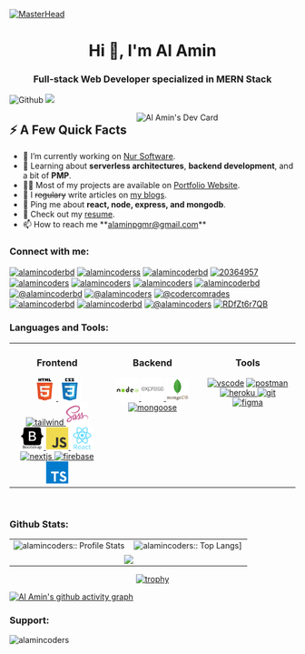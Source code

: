 <!--[![MasterHead](https://i.ibb.co/zr7Tc1w/Untitled-design.png)](https://alamincoders.netlify.app/)  -->
[![MasterHead](https://i.ibb.co/RYn06mh/GitHub.png)](https://alamincoders.netlify.app/)


<h1 align="center">Hi 👋, I'm Al Amin</h1>
<h3 align="center">Full-stack Web Developer specialized in MERN Stack</h3>

![Github](https://img.shields.io/github/followers/alamincoders?label=Follow&style=social) ![](https://komarev.com/ghpvc/?username=alamincoders&color=0078C2)

  
<img width="280" align="right" src="https://api.daily.dev/devcards/a2258756ffaf4e9ebb23e0546655ee20.png?r=zkq"  alt="Al Amin's Dev Card"/>

<h2>⚡️ A Few Quick Facts</h2>
<ul>
<li>🔭 I’m currently working on <a href="https://github.com/nur165024">Nur Software</a>.</li>
<li>🧐 Learning about <strong>serverless architectures</strong>, <strong>backend development</strong>, and a bit of <strong>PMP</strong>.</li>
<li>👨‍💻 Most of my projects are available on <a href="https://alamincoders.netlify.app/">Portfolio Website</a>.</li>
<li>📝 I <del>regulary</del> write articles on <a href="https://medium.com/@alamincoders">my blogs</a>.</li>
<li>💬 Ping me about <strong>react, node, express, and mongodb</strong>.</li>
<li>📙 Check out my <a href="https://drive.google.com/file/d/1B35RjDBz9Iy0fwz2K95t06PqlQMOP2pb/view?usp=sharing">resume</a>.</li>
<li>📫 How to reach me **<a  href="mailto:alaminpgmr@gmail.com">alaminpgmr@gmail.com</a>**</li>
</ul>

<!-- contact section  -->
<h3 align="left">Connect with me:</h3>
<p align="left">
<a href="https://codepen.io/alamincoderbd" target="blank"><img align="center" src="https://raw.githubusercontent.com/rahuldkjain/github-profile-readme-generator/master/src/images/icons/Social/codepen.svg" alt="alamincoderbd" height="30" width="40" /></a>
<a href="https://twitter.com/alamincoderss" target="blank"><img align="center" src="https://raw.githubusercontent.com/rahuldkjain/github-profile-readme-generator/master/src/images/icons/Social/twitter.svg" alt="alamincoderss" height="30" width="40" /></a>
<a href="https://linkedin.com/in/alamincoderbd" target="blank"><img align="center" src="https://raw.githubusercontent.com/rahuldkjain/github-profile-readme-generator/master/src/images/icons/Social/linked-in-alt.svg" alt="alamincoderbd" height="30" width="40" /></a>
<a href="https://stackoverflow.com/users/20364957" target="blank"><img align="center" src="https://raw.githubusercontent.com/rahuldkjain/github-profile-readme-generator/master/src/images/icons/Social/stack-overflow.svg" alt="20364957" height="30" width="40" /></a>
<a href="https://codesandbox.com/alamincoders" target="blank"><img align="center" src="https://raw.githubusercontent.com/rahuldkjain/github-profile-readme-generator/master/src/images/icons/Social/codesandbox.svg" alt="alamincoders" height="30" width="40" /></a>
<a href="https://fb.com/alamincoders" target="blank"><img align="center" src="https://raw.githubusercontent.com/rahuldkjain/github-profile-readme-generator/master/src/images/icons/Social/facebook.svg" alt="alamincoders" height="30" width="40" /></a>
<a href="https://instagram.com/alamincoders" target="blank"><img align="center" src="https://raw.githubusercontent.com/rahuldkjain/github-profile-readme-generator/master/src/images/icons/Social/instagram.svg" alt="alamincoders" height="30" width="40" /></a>
<a href="https://dribbble.com/alamincoderbd" target="blank"><img align="center" src="https://raw.githubusercontent.com/rahuldkjain/github-profile-readme-generator/master/src/images/icons/Social/dribbble.svg" alt="alamincoderbd" height="30" width="40" /></a>
<a href="https://hashnode.com/@alamincoderbd" target="blank"><img align="center" src="https://raw.githubusercontent.com/rahuldkjain/github-profile-readme-generator/master/src/images/icons/Social/hashnode.svg" alt="@alamincoderbd" height="30" width="40" /></a>
<a href="https://medium.com/@alamincoders" target="blank"><img align="center" src="https://raw.githubusercontent.com/rahuldkjain/github-profile-readme-generator/master/src/images/icons/Social/medium.svg" alt="@alamincoders" height="30" width="40" /></a>
<a href="https://www.youtube.com/@codercomrades" target="blank"><img align="center" src="https://raw.githubusercontent.com/rahuldkjain/github-profile-readme-generator/master/src/images/icons/Social/youtube.svg" alt="@codercomrades" height="30" width="40" /></a>
<a href="https://www.hackerrank.com/alamincoderbd" target="blank"><img align="center" src="https://raw.githubusercontent.com/rahuldkjain/github-profile-readme-generator/master/src/images/icons/Social/hackerrank.svg" alt="alamincoderbd" height="30" width="40" /></a>
<a href="https://www.leetcode.com/alamincoderbd" target="blank"><img align="center" src="https://raw.githubusercontent.com/rahuldkjain/github-profile-readme-generator/master/src/images/icons/Social/leet-code.svg" alt="alamincoderbd" height="30" width="40" /></a>
<a href="https://www.hackerearth.com/@alamincoders" target="blank"><img align="center" src="https://raw.githubusercontent.com/rahuldkjain/github-profile-readme-generator/master/src/images/icons/Social/hackerearth.svg" alt="@alamincoders" height="30" width="40" /></a>
<a href="https://discord.gg/RDfZt6r7QB" target="blank"><img align="center" src="https://raw.githubusercontent.com/rahuldkjain/github-profile-readme-generator/master/src/images/icons/Social/discord.svg" alt="RDfZt6r7QB" height="30" width="40" /></a>
</p>

<!--  language and table -->
<h3 align="left">Languages and Tools:</h3>

<table align="center"><tr><td valign="top" width="33%">
<h3 align="center">Frontend</h3>
<div align="center">  
     <a href="https://www.w3.org/html/" target="_blank" rel="noreferrer"> <img src="https://raw.githubusercontent.com/devicons/devicon/master/icons/html5/html5-original-wordmark.svg" alt="html5" width="40" height="40"/> </a> 
     <a href="https://www.w3schools.com/css/" target="_blank" rel="noreferrer"> <img src="https://raw.githubusercontent.com/devicons/devicon/master/icons/css3/css3-original-wordmark.svg" alt="css3" width="40" height="40"/> </a>  
    <a href="https://tailwindcss.com/" target="_blank" rel="noreferrer"> <img src="https://www.vectorlogo.zone/logos/tailwindcss/tailwindcss-icon.svg" alt="tailwind" width="40" height="40"/> </a> 
     <a href="https://sass-lang.com" target="_blank" rel="noreferrer"> <img src="https://raw.githubusercontent.com/devicons/devicon/master/icons/sass/sass-original.svg" alt="sass" width="40" height="40"/> </a>    
   <a href="https://getbootstrap.com" target="_blank" rel="noreferrer"> <img src="https://raw.githubusercontent.com/devicons/devicon/master/icons/bootstrap/bootstrap-plain-wordmark.svg" alt="bootstrap" width="40" height="40"/> </a> 
     <a href="https://developer.mozilla.org/en-US/docs/Web/JavaScript" target="_blank" rel="noreferrer"> <img src="https://raw.githubusercontent.com/devicons/devicon/master/icons/javascript/javascript-original.svg" alt="javascript" width="40" height="40"/> </a>
     <a href="https://reactjs.org/" target="_blank" rel="noreferrer"> <img src="https://raw.githubusercontent.com/devicons/devicon/master/icons/react/react-original-wordmark.svg" alt="react" width="40" height="40"/> </a> 
  <a href="https://nextjs.org/" target="_blank" rel="noreferrer"> <img src="https://cdn.worldvectorlogo.com/logos/nextjs-2.svg" alt="nextjs" width="40" height="40"/> </a>
     <a href="https://firebase.google.com/" target="_blank" rel="noreferrer"> <img src="https://www.vectorlogo.zone/logos/firebase/firebase-icon.svg" alt="firebase" width="40" height="40"/> </a> 
     <a href="https://www.typescriptlang.org/" target="_blank" rel="noreferrer"> <img src="https://raw.githubusercontent.com/devicons/devicon/master/icons/typescript/typescript-original.svg" alt="typescript" width="40" height="40"/> </a> 
</div>

</td><td valign="top" width="33%">
<h3 align="center">Backend</h3> 
<div align="center">  
      <a href="https://nodejs.org" target="_blank" rel="noreferrer"> <img src="https://raw.githubusercontent.com/devicons/devicon/master/icons/nodejs/nodejs-original-wordmark.svg" alt="nodejs" width="40" height="40"/> </a> 
     <a href="https://expressjs.com" target="_blank" rel="noreferrer"> <img src="https://raw.githubusercontent.com/devicons/devicon/master/icons/express/express-original-wordmark.svg" alt="express" width="40" height="40"/> </a> 
     <a href="https://www.mongodb.com/" target="_blank" rel="noreferrer"> <img src="https://raw.githubusercontent.com/devicons/devicon/master/icons/mongodb/mongodb-original-wordmark.svg" alt="mongodb" width="40" height="40"/> </a>
   <a href="https://mongoosejs.com/" target="_blank" rel="noreferrer"> <img src="https://ih1.redbubble.net/image.438912065.6243/flat,1000x1000,075,f.u3.jpg" alt="mongoose" width="40" height="40"/> </a>
 
</div>
     
</td><td valign="top" width="33%">
<h3 align="center">Tools</h3> 
<div align="center">  
    <a href="https://code.visualstudio.com/" target="_blank" rel="noreferrer"> <img src="https://upload.wikimedia.org/wikipedia/commons/thumb/9/9a/Visual_Studio_Code_1.35_icon.svg/2048px-Visual_Studio_Code_1.35_icon.svg.png" alt="vscode" width="40" height="40"/></a> 
    <a href="https://postman.com" target="_blank" rel="noreferrer"> <img src="https://www.vectorlogo.zone/logos/getpostman/getpostman-icon.svg" alt="postman" width="40" height="40"/> </a> 
    <a href="https://heroku.com" target="_blank" rel="noreferrer"> <img src="https://www.vectorlogo.zone/logos/heroku/heroku-icon.svg" alt="heroku" width="40" height="40"/> </a> 
    <a href="https://git-scm.com/" target="_blank" rel="noreferrer"> <img src="https://www.vectorlogo.zone/logos/git-scm/git-scm-icon.svg" alt="git" width="40" height="40"/> </a>
    <a href="https://www.figma.com/" target="_blank" rel="noreferrer"> <img src="https://www.vectorlogo.zone/logos/figma/figma-icon.svg" alt="figma" width="40" height="40"/> </a> 
</div>
</td></tr></table>  
<br/>  

<!-- github status -->
<p align="center">
   <table align="center">
<h3 align="left">Github Stats:</h3>
       <tr>
       <td align="center" width="50%"><img alt="alamincoders:: Profile Stats" src="https://github-readme-stats.vercel.app/api?username=alamincoders&theme=blue-green&amp;show_icons=true&amp;count_private=true&amp;hide_border=true" /></td>
       <td align="center" width="50%"><img alt="alamincoders:: Top Langs]" src="https://github-readme-stats.vercel.app/api/top-langs/?username=alamincoders&langs_count=14&theme=blue-green&layout=compact&hide=html&hide_border=true"> </td>
     </tr>
     <tr>
        <td colspan="2" align="center"><img  align="center" src="https://github-readme-streak-stats.herokuapp.com?user=alamincoders&theme=blue-green&hide_border=true">         </td>
     </tr>
   </table>
</p>
</div>

<!-- trophy -->

<div align="center"> 

[![trophy](https://github-profile-trophy.vercel.app/?username=alamincoders)](https://github.com/ryo-ma/github-profile-trophy)

</div>

<!-- graph  -->
[![Al Amin's github activity graph](https://github-readme-activity-graph.cyclic.app/graph?username=alamincoders&theme=dracula)](https://github.com/alamincoders/github-readme-activity-graph)

<!-- support -->
<h3 align="left">Support:</h3>
<p><a href="https://www.buymeacoffee.com/alamincoders"> <img align="left" src="https://cdn.buymeacoffee.com/buttons/v2/default-yellow.png" height="50" width="210" alt="alamincoders" /></a></p><br><br>
